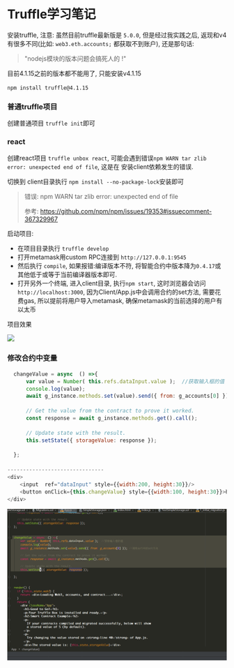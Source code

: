 # Truffle学习笔记

安装truffle, 注意: 虽然目前truffle最新版是 `5.0.0`, 但是经过我实践之后, 返现和v4有很多不同(比如: `web3.eth.accounts;` 都获取不到账户), 还是那句话:  

>  "nodejs模块的版本问题会搞死人的 !"

目前4.1.15之前的版本都不能用了, 只能安装v4.1.15

`npm install truffle@4.1.15`



### 普通truffle项目

创建普通项目  `truffle init`即可



### react

创建react项目 `truffle unbox react`,  可能会遇到错误`npm WARN tar zlib error: unexpected end of file`, 这是在 安装client依赖发生的错误.



切换到 client目录执行 `npm install --no-package-lock`安装即可



> 错误: npm WARN tar zlib error: unexpected end of file
>
> 参考: https://github.com/npm/npm/issues/19353#issuecomment-367329967



启动项目:

- 在项目目录执行 `truffle develop`
- 打开metamask用custom RPC连接到 `http://127.0.0.1:9545`
- 然后执行  `compile`, 如果报错:编译版本不符, 将智能合约中版本降为`0.4.17`或其他低于或等于当前编译器版本即可.
- 打开另外一个终端, 进入client目录, 执行`npm start`, 这时浏览器会访问 `http://localhost:3000`, 因为Client/App.js中会调用合约的set方法, 需要花费gas, 所以提前将用户导入metamask, 确保metamask的当前选择的用户有以太币



项目效果

![](./img/truffle-react项目运行效果.gif)





### 修改合约中变量

```js
  changeValue = async  () =>{
      var value = Number( this.refs.dataInput.value );  //获取输入框的值
      console.log(value);
      await g_instance.methods.set(value).send({ from: g_accounts[0] }); //调用合约中的set方法

      // Get the value from the contract to prove it worked.
      const response = await g_instance.methods.get().call();

      // Update state with the result.
      this.setState({ storageValue: response });

  };

-------------------------------
<div>
    <input  ref="dataInput" style={{width:200, height:30}}/>
    <button onClick={this.changeValue} style={{width:100, height:30}}>确定</button>
</div>
```



![](./img/修改合约中变量的值运行效果.gif)

